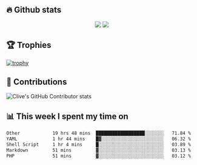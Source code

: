 ## &#128293; Github stats

<!-- GitHub Readme Streak Stats - https://github.com/DenverCoder1/github-readme-streak-stats -->
<p align="center">

<picture>
  <source 
    srcset="https://github-readme-stats.vercel.app/api?username=clivewalkden&count_private=true&show_icons=true&theme=darcula"
    media="(prefers-color-scheme: dark)"
  />
  <source
    srcset="https://github-readme-stats.vercel.app/api?username=clivewalkden&count_private=true&show_icons=true&theme=calm"
    media="(prefers-color-scheme: light), (prefers-color-scheme: no-preference)"
  />
  <img src="https://github-readme-stats.vercel.app/api?username=clivewalkden&count_private=true&show_icons=true&theme=darcula" />
</picture>

<a href="https://git.io/streak-stats" target="_blank">
  <img src="http://github-readme-streak-stats.herokuapp.com?user=clivewalkden&theme=darcula&date_format=j%20M%5B%20Y%5D" />
</a>

</p>

## &#127942; Trophies
[![trophy](https://github-profile-trophy.vercel.app/?username=clivewalkden&theme=onedark)](https://github.com/clivewalkden/github-profile-trophy)

## &#129309; Contributions
![Clive's GitHub Contributor stats](https://github-contributor-stats.vercel.app/api?username=clivewalkden)

## &#128202; This week I spent my time on
<!--START_SECTION:waka-->

```txt
Other            19 hrs 48 mins  ██████████████████░░░░░░░   71.84 %
YAML             1 hr 44 mins    █▓░░░░░░░░░░░░░░░░░░░░░░░   06.32 %
Shell Script     1 hr 4 mins     █░░░░░░░░░░░░░░░░░░░░░░░░   03.89 %
Markdown         51 mins         ▓░░░░░░░░░░░░░░░░░░░░░░░░   03.13 %
PHP              51 mins         ▓░░░░░░░░░░░░░░░░░░░░░░░░   03.12 %
```

<!--END_SECTION:waka-->
